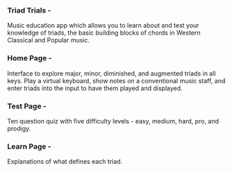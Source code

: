 ### Triad Trials -

Music education app which allows you to learn about and test your knowledge of triads, the basic building blocks of chords in Western Classical and Popular music. 


### Home Page -

Interface to explore major, minor, diminished, and augmented triads in all keys. Play a virtual keyboard, show notes on a conventional music staff, and enter triads into the input to have them played and displayed.

### Test Page -

Ten question quiz with five difficulty levels - easy, medium, hard, pro, and prodigy.

### Learn Page - 

Explanations of what defines each triad.


